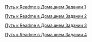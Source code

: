 [Путь к Readme в Домашнем Задании 1](https://github.com/cuwuvaa/MIREA_Config/blob/main/DZ1/readme.md)

[Путь к Readme в Домашнем Задании 2](https://github.com/cuwuvaa/MIREA_Config/blob/main/DZ2/readme.md)

[Путь к Readme в Домашнем Задании 3](https://github.com/cuwuvaa/MIREA_Config/blob/main/DZ3/readme.md)

[Путь к Readme в Домашнем Задании 4](https://github.com/cuwuvaa/MIREA_Config/blob/main/DZ4/Readme.md)
